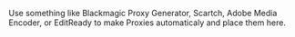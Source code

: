 Use something like Blackmagic Proxy Generator, Scartch, Adobe Media Encoder, or EditReady to make Proxies automaticaly and place them here. 